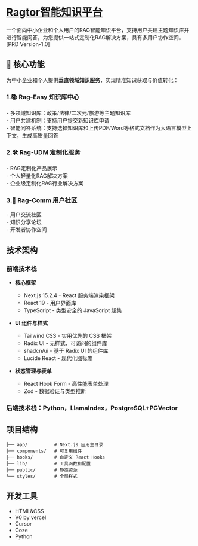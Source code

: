 # [Ragtor智能知识平台](https://v0-ragtor-website-design.vercel.app/)
一个面向中小企业和个人用户的RAG智能知识平台，支持用户共建主题知识库并进行智能问答，为您提供一站式定制化RAG解决方案，具有多用户协作空间。\
[PRD Version-1.0]
## 🚀 核心功能
为中小企业和个人提供**垂直领域知识服务**，实现精准知识获取与价值转化：
### 1.📚 Rag-Easy 知识库中心
​​- 多领域知识库​​：政策/法律/二次元/旅游等主题知识库\
​​- 用户共建机制​​：支持用户提交新知识库申请\
​​- 智能问答系统​​：支持选择知识库和上传PDF/Word等格式文档作为大语言模型上下文，生成高质量回答
### 2.🛠️ Rag-UDM 定制化服务
​​- RAG定制化产品展示​\
​- 个人轻量化RAG解决方案\
​- 企业级定制化RAG行业解决方案
### 3.💬 Rag-Comm 用户社区
​​- 用户交流社区\
​​- 知识分享论坛\
​​- 开发者协作空间
## 技术架构
### 前端技术栈
- **核心框架**
  - Next.js 15.2.4 - React 服务端渲染框架
  - React 19 - 用户界面库
  - TypeScript - 类型安全的 JavaScript 超集

- **UI 组件与样式**
  - Tailwind CSS - 实用优先的 CSS 框架
  - Radix UI - 无样式、可访问的组件库
  - shadcn/ui - 基于 Radix UI 的组件库
  - Lucide React - 现代化图标库

- **状态管理与表单**
  - React Hook Form - 高性能表单处理
  - Zod - 数据验证与类型推断
### 后端技术栈：Python，LlamaIndex，PostgreSQL+PGVector
## 项目结构
```
├── app/          # Next.js 应用主目录
├── components/   # 可复用组件
├── hooks/        # 自定义 React Hooks
├── lib/          # 工具函数和配置
├── public/       # 静态资源
└── styles/       # 全局样式
```
## 开发工具
- HTML&CSS
- V0 by vercel
- Cursor
- Coze
- Python
